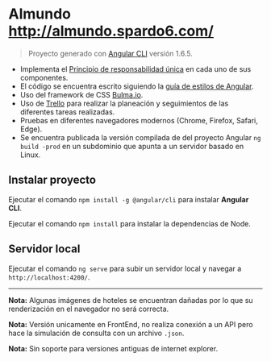 # Almundo http://almundo.spardo6.com/

> Proyecto generado con [Angular CLI](https://github.com/angular/angular-cli) versión 1.6.5.

* Implementa el [Principio de responsabilidad única](https://es.wikipedia.org/wiki/Principio_de_responsabilidad_%C3%BAnica) en cada uno de sus componentes.
* El código se encuentra escrito siguiendo la [guía de estilos de Angular](https://angular.io/guide/styleguide).
* Uso del framework de CSS [Bulma.io](https://bulma.io/).
* Uso de [Trello](https://trello.com/) para realizar la planeación y seguimientos de las diferentes tareas realizadas.
* Pruebas en diferentes navegadores modernos (Chrome, Firefox, Safari, Edge).
* Se encuentra publicada la versión compilada de del proyecto Angular `ng build -prod` en un subdominio que apunta a un servidor basado en Linux.

## Instalar proyecto

Ejecutar el comando `npm install -g @angular/cli` para instalar **Angular CLI**.

Ejecutar el comando `npm install` para instalar la dependencias de Node.

## Servidor local

Ejecutar el comando `ng serve` para subir un servidor local y navegar a `http://localhost:4200/`.

---

**Nota:** Algunas imágenes de hoteles se encuentran dañadas por lo que su renderización en el navegador no será correcta.

**Nota:** Versión unicamente en FrontEnd, no realiza conexión a un API pero hace la simulación de consulta con un archivo `.json`.

**Nota:** Sin soporte para versiones antiguas de internet explorer.
